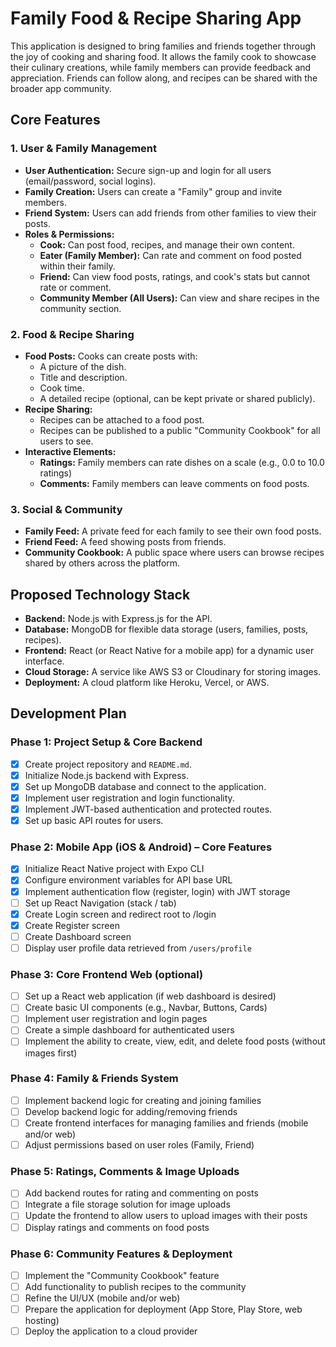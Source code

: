 
# Family Food & Recipe Sharing App

This application is designed to bring families and friends together through the joy of cooking and sharing food. It allows the family cook to showcase their culinary creations, while family members can provide feedback and appreciation. Friends can follow along, and recipes can be shared with the broader app community.

## Core Features

### 1. User & Family Management
- **User Authentication:** Secure sign-up and login for all users (email/password, social logins).
- **Family Creation:** Users can create a "Family" group and invite members.
- **Friend System:** Users can add friends from other families to view their posts.
- **Roles & Permissions:**
    - **Cook:** Can post food, recipes, and manage their own content.
    - **Eater (Family Member):** Can rate and comment on food posted within their family.
    - **Friend:** Can view food posts, ratings, and cook's stats but cannot rate or comment.
    - **Community Member (All Users):** Can view and share recipes in the community section.

### 2. Food & Recipe Sharing
- **Food Posts:** Cooks can create posts with:
    - A picture of the dish.
    - Title and description.
    - Cook time.
    - A detailed recipe (optional, can be kept private or shared publicly).
- **Recipe Sharing:**
    - Recipes can be attached to a food post.
    - Recipes can be published to a public "Community Cookbook" for all users to see.
- **Interactive Elements:**
    - **Ratings:** Family members can rate dishes on a scale (e.g., 0.0 to 10.0 ratings)
    - **Comments:** Family members can leave comments on food posts.

### 3. Social & Community
- **Family Feed:** A private feed for each family to see their own food posts.
- **Friend Feed:** A feed showing posts from friends.
- **Community Cookbook:** A public space where users can browse recipes shared by others across the platform.

## Proposed Technology Stack

- **Backend:** Node.js with Express.js for the API.
- **Database:** MongoDB for flexible data storage (users, families, posts, recipes).
- **Frontend:** React (or React Native for a mobile app) for a dynamic user interface.
- **Cloud Storage:** A service like AWS S3 or Cloudinary for storing images.
- **Deployment:** A cloud platform like Heroku, Vercel, or AWS.

## Development Plan

### Phase 1: Project Setup & Core Backend
- [x] Create project repository and `README.md`.
- [x] Initialize Node.js backend with Express.
- [x] Set up MongoDB database and connect to the application.
- [x] Implement user registration and login functionality.
- [x] Implement JWT-based authentication and protected routes.
- [x] Set up basic API routes for users.

### Phase 2: Mobile App (iOS & Android) – Core Features

- [x] Initialize React Native project with Expo CLI
- [x] Configure environment variables for API base URL
- [x] Implement authentication flow (register, login) with JWT storage
- [ ] Set up React Navigation (stack / tab)
- [x] Create Login screen and redirect root to /login
- [x] Create Register screen
- [ ] Create Dashboard screen
- [ ] Display user profile data retrieved from `/users/profile`

### Phase 3: Core Frontend Web (optional)

- [ ] Set up a React web application (if web dashboard is desired)
- [ ] Create basic UI components (e.g., Navbar, Buttons, Cards)
- [ ] Implement user registration and login pages
- [ ] Create a simple dashboard for authenticated users
- [ ] Implement the ability to create, view, edit, and delete food posts (without images first)

### Phase 4: Family & Friends System

- [ ] Implement backend logic for creating and joining families
- [ ] Develop backend logic for adding/removing friends
- [ ] Create frontend interfaces for managing families and friends (mobile and/or web)
- [ ] Adjust permissions based on user roles (Family, Friend)

### Phase 5: Ratings, Comments & Image Uploads

- [ ] Add backend routes for rating and commenting on posts
- [ ] Integrate a file storage solution for image uploads
- [ ] Update the frontend to allow users to upload images with their posts
- [ ] Display ratings and comments on food posts

### Phase 6: Community Features & Deployment

- [ ] Implement the "Community Cookbook" feature
- [ ] Add functionality to publish recipes to the community
- [ ] Refine the UI/UX (mobile and/or web)
- [ ] Prepare the application for deployment (App Store, Play Store, web hosting)
- [ ] Deploy the application to a cloud provider
